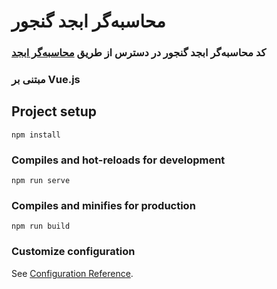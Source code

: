 # محاسبه‌گر ابجد گنجور

### کد محاسبه‌گر ابجد گنجور در دسترس از طریق [محاسبه‌گر ابجد](http://abjad.ganjoor.net)
### مبتنی بر Vue.js

## Project setup
```
npm install
```

### Compiles and hot-reloads for development
```
npm run serve
```

### Compiles and minifies for production
```
npm run build
```

### Customize configuration
See [Configuration Reference](https://cli.vuejs.org/config/).
